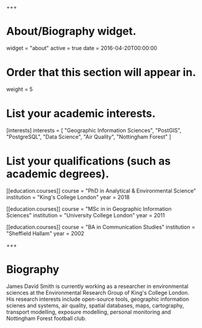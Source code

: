 +++
# About/Biography widget.
widget = "about"
active = true
date = 2016-04-20T00:00:00

# Order that this section will appear in.
weight = 5

# List your academic interests.
[interests]
  interests = [
    "Geographic Information Sciences",
    "PostGIS",
    "PostgreSQL",
    "Data Science",
    "Air Quality",
    "Nottingham Forest"
  ]

# List your qualifications (such as academic degrees).
[[education.courses]]
  course = "PhD in Analytical & Environmental Science"
  institution = "King's College London"
  year = 2018

[[education.courses]]
  course = "MSc in in Geographic Information Sciences"
  institution = "University College London"
  year = 2011

[[education.courses]]
  course = "BA in Communication Studies"
  institution = "Sheffield Hallam"
  year = 2002
 
+++

# Biography

James David Smith is currently working as a researcher in environmental sciences at the Environmental Research Group of King's College London. His research interests include open-source tools, geographic information scienes and systems, air quality, spatial databases, maps, cartography, transport modelling, exposure modelling, personal monitoring and Nottingham Forest football club.
